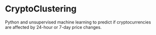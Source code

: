 # CryptoClustering
Python and unsupervised machine learning to predict if cryptocurrencies are affected by 24-hour or 7-day price changes.
